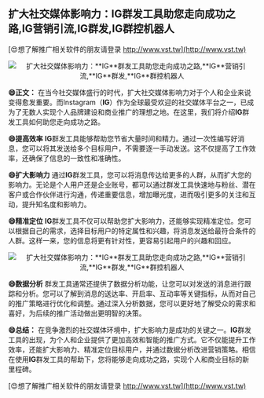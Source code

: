 ## **扩大社交媒体影响力：**IG**群发工具助您走向成功之路,**IG**营销引流,**IG**群发,**IG**群控机器人**

[😍想了解推广相关软件的朋友请登录 http://www.vst.tw](http://www.vst.tw)

 <center><img src="https://vst.tw/MP4/tuiguang/png/6.png" alt="扩大社交媒体影响力：**IG**群发工具助您走向成功之路,**IG**营销引流,**IG**群发,**IG**群控机器人"></center>

**😄正文：**
在当今社交媒体盛行的时代，扩大社交媒体影响力对于个人和企业来说变得愈发重要。而Instagram（**IG**）作为全球最受欢迎的社交媒体平台之一，已成为了无数人实现个人品牌建设和商业推广的理想之地。在这里，我们将介绍**IG**群发工具如何助您走向成功之路。

**😄提高效率**
**IG**群发工具能够帮助您节省大量时间和精力。通过一次性编写好消息，您可以将其发送给多个目标用户，不需要逐一手动发送。这不仅提高了工作效率，还确保了信息的一致性和准确性。

**😄扩大影响力**
通过**IG**群发工具，您可以将消息传达给更多的人群，从而扩大您的影响力。无论是个人用户还是企业账号，都可以通过群发工具快速地与粉丝、潜在客户或合作伙伴进行沟通，传递重要信息，增加曝光度，进而吸引更多的关注和互动，提升知名度和影响力。

**😄精准定位**
**IG**群发工具不仅可以帮助您扩大影响力，还能够实现精准定位。您可以根据自己的需求，选择目标用户的特定属性和兴趣，将消息发送给最符合条件的人群。这样一来，您的信息将更有针对性，更容易引起用户的兴趣和回应。

 <center><img src="https://vst.tw/MP4/tuiguang/png/8.png" alt="扩大社交媒体影响力：**IG**群发工具助您走向成功之路,**IG**营销引流,**IG**群发,**IG**群控机器人"></center>

**😄数据分析**
群发工具通常还提供了数据分析功能，让您可以对发送的消息进行跟踪和分析。您可以了解到消息的送达率、开启率、互动率等关键指标，从而对自己的推广策略进行优化和调整。通过深入分析数据，您可以更好地了解受众的需求和喜好，为后续的推广活动做出更明智的决策。

**😄总结：**
在竞争激烈的社交媒体环境中，扩大影响力是成功的关键之一。**IG**群发工具的出现，为个人和企业提供了更加高效和智能的推广方式。它不仅能提升工作效率，还能扩大影响力、精准定位目标用户，并通过数据分析改进营销策略。相信在使用**IG**群发工具的帮助下，您将能够走向成功之路，实现个人和商业目标的新里程碑。

[😍想了解推广相关软件的朋友请登录 http://www.vst.tw](http://www.vst.tw)



